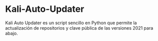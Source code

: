 # Kali-Auto-Updater
Kali Auto Updater es un script sencillo en Python que permite la actualización de repositorios y clave pública de las versiones 2021 para abajo.
